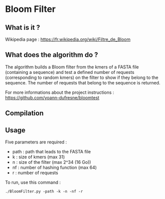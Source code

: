 # Bloom Filter
## What is it ?
Wikipedia page : https://fr.wikipedia.org/wiki/Filtre_de_Bloom

## What does the algorithm do ?
The algorithm builds a Bloom filter from the kmers of a FASTA file (containing a sequence) and test a defined number of requests (corresponding to random kmers) on the filter to show if they belong to the sequence. The number of requests that belong to the sequence is returned.

For more informations about the project instructions : https://github.com/yoann-dufresne/bloomtest

## Compilation


## Usage
Five parameters are required :
- path : path that leads to the FASTA file
- k : size of kmers (max 31)
- n : size of the filter (max 2^34 (16 Go))
- nf : number of hashing function (max 64)
- r : number of requests

To run, use this command :
```
./BloomFilter.py -path -k -n -nf -r
```
